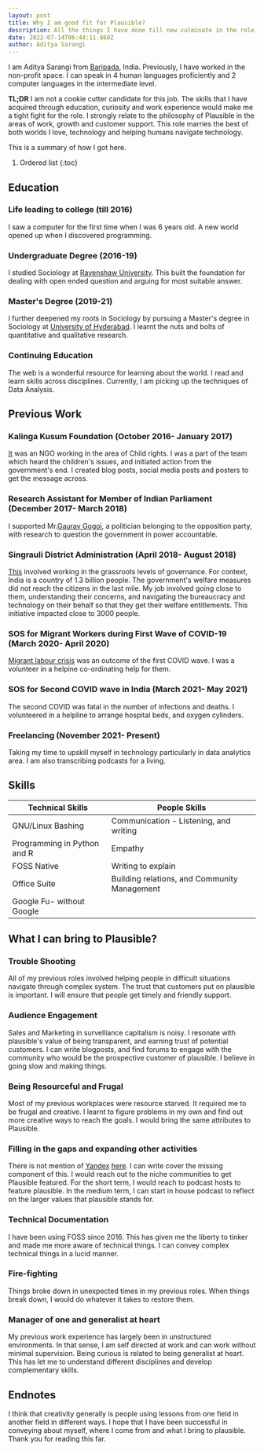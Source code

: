 ```yaml
---
layout: post
title: Why I am good fit for Plausible? 
description: All the things I have done till now culminate in the role of customer success manager at plausible
date: 2022-07-14T06:44:11.860Z
author: Aditya Sarangi
---
```



I am Aditya Sarangi from [Baripada](https://en.wikipedia.org/wiki/Baripada), India. Previously, I have worked in the non-profit space. I can speak in 4 human languages proficiently and 2 computer languages in the intermediate level.

**TL;DR** I am not a cookie cutter candidate for this job. The skills that I have acquired through education, curiosity and work experience would make me a tight fight for the role. I strongly relate to the philosophy of Plausible in the areas of work, growth and customer support. This role marries the best of both worlds I love, technology and helping humans navigate technology. 

This is a summary of how I got here. 

1. Ordered list
{:toc}

## Education
### Life leading to college (till 2016)
I saw a computer for the first time when I was 6 years old. A new world opened up when I discovered programming. 

### Undergraduate Degree (2016-19)
I studied Sociology at [Ravenshaw University](https://ravenshawuniversity.ac.in/). This built the foundation for dealing with open ended question and arguing for most suitable answer. 

### Master's Degree (2019-21)
I further deepened my roots in Sociology by pursuing a Master's degree in Sociology at [University of Hyderabad](https://uohyd.ac.in/). I learnt the nuts and bolts of quantitative and qualitative research.

### Continuing Education
The web is a wonderful resource for learning about the world. I read and learn skills across disciplines. Currently, I am picking up the techniques of Data Analysis.

## Previous Work
### Kalinga Kusum Foundation (October 2016- January 2017)
[It](http://kalingakusum.org/index.php) was an NGO working in the area of Child rights. I was a part of the team which heard the children's issues, and initiated action from the government's end. I created blog posts, social media posts and posters to get the message across.

### Research Assistant for Member of Indian Parliament (December 2017- March 2018)
I supported Mr.[Gaurav Gogoi](https://gauravgogoi.org/), a politician belonging to the opposition party, with research to question the government in power accountable.

### Singrauli District Administration (April 2018- August 2018)
[This](https://singrauli.nic.in/en/) involved working in the grassroots levels of governance. For context, India is a country of 1.3 billion people. The government's welfare measures did not reach the citizens in the last mile. My job involved going close to them, understanding their concerns, and navigating the bureaucracy and technology on their behalf so that they get their welfare entitlements. This initiative impacted close to 3000 people. 

### SOS for Migrant Workers during First Wave of COVID-19 (March 2020- April 2020)
[Migrant labour crisis](https://www.washingtonpost.com/world/asia_pacific/india-coronavirus-lockdown-migrant-workers/2020/03/27/a62df166-6f7d-11ea-a156-0048b62cdb51_story.html) was an outcome of the first COVID wave. I was a volunteer in a helpine co-ordinating help for them. 

### SOS for Second COVID wave in India (March 2021- May 2021)
The second COVID was fatal in the number of infections and deaths. I volunteered in a helpline to arrange hospital beds, and oxygen cylinders.

### Freelancing (November 2021- Present)
Taking my time to upskill myself in technology particularly in data analytics area. I am also transcribing podcasts for a living.

## Skills
| Technical Skills  | People Skills      | 
|-------------------|--------------------|
|GNU/Linux Bashing |Communication - Listening, and writing|
|Programming in Python and R |Empathy|
|FOSS Native |Writing to explain|
|Office Suite| Building relations, and Community Management |
|Google Fu- without Google|

## What I can bring to Plausible?
### Trouble Shooting
All of my previous roles involved helping people in difficult situations navigate through complex system. The trust that customers put on plausible is important. I will ensure that people get timely and friendly support. 
### Audience Engagement
Sales and Marketing in survelliance capitalism is noisy. I resonate with plausible's value of being transparent, and earning trust of potential customers. I can write blogposts, and find forums to engage with the community who would be the prospective customer of plausible. I believe in going slow and making things.
### Being Resourceful and Frugal
Most of my previous workplaces were resource starved. It required me to be frugal and creative. I learnt to figure problems in my own and find out more creative ways to reach the goals. I would bring the same attributes to Plausible. 
### Filling in the gaps and expanding other activities
There is not mention of [Yandex](https://metrica.yandex.com/about) [here](https://plausible.io/blog/best-wordpress-analytics-plugins). I can write cover the missing component of this. I would reach out to the niche communities to get Plausible featured. For the short term, I would reach to podcast hosts to feature plausible. In the medium term, I can start in house podcast to reflect on the larger values that plausible stands for.
### Technical Documentation
I have been using FOSS since 2016. This has given me the liberty to tinker and made me more aware of technical things. I can convey complex technical things in a lucid manner.
### Fire-fighting 
Things broke down in unexpected times in my previous roles. When things break down, I would do whatever it takes to restore them. 
### Manager of one and generalist at heart
My previous work experience has largely been in unstructured environments. In that sense, I am self directed at work and can work without minimal supervision. Being curious is related to being generalist at heart. This has let me to understand different disciplines and develop complementary skills.
## Endnotes
I think that creativity generally is people using lessons from one field in another field in different ways. 
I hope that I have been successful in conveying about myself, where I come from and what I bring to plausible. Thank you for reading this far.
